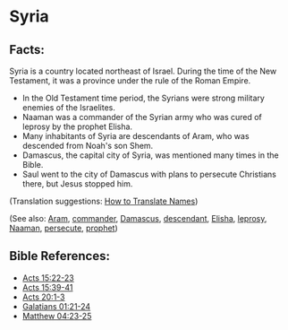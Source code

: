 # Syria #

## Facts: ##

Syria is a country located northeast of Israel. During the time of the New Testament, it was a province under the rule of the Roman Empire.

* In the Old Testament time period, the Syrians were strong military enemies of the Israelites.
* Naaman was a commander of the Syrian army who was cured of leprosy by the prophet Elisha.
* Many inhabitants of Syria are descendants of Aram, who was descended from Noah's son Shem.
* Damascus, the capital city of Syria, was mentioned many times in the Bible.
* Saul went to the city of Damascus with plans to persecute Christians there, but Jesus stopped him.

(Translation suggestions: [How to Translate Names](en/ta-vol1/translate/man/translate-names))

(See also: [Aram](../other/aram.md), [commander](../other/commander.md), [Damascus](../other/damascus.md), [descendant](../other/descendant.md), [Elisha](../other/elisha.md), [leprosy](../other/leprosy.md), [Naaman](../other/naaman.md), [persecute](../other/persecute.md), [prophet](../kt/prophet.md))

## Bible References: ##

* [Acts 15:22-23](en/tn/act/help/15/22)
* [Acts 15:39-41](en/tn/act/help/15/39)
* [Acts 20:1-3](en/tn/act/help/20/01)
* [Galatians 01:21-24](en/tn/gal/help/01/21)
* [Matthew 04:23-25](en/tn/mat/help/04/23)